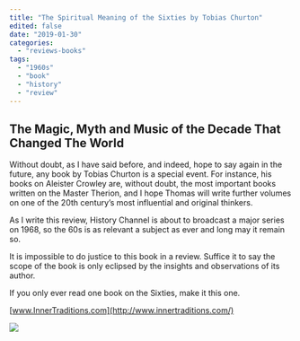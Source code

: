 ```yaml
---
title: "The Spiritual Meaning of the Sixties by Tobias Churton"
edited: false
date: "2019-01-30"
categories:
  - "reviews-books"
tags:
  - "1960s"
  - "book"
  - "history"
  - "review"
---
```


## The Magic, Myth and Music of the Decade That Changed The World

Without doubt, as I have said before, and indeed, hope to say again in the future, any book by Tobias Churton is a special event. For instance, his books on Aleister Crowley are, without doubt, the most important books written on the Master Therion, and I hope Thomas will write further volumes on one of the 20th century’s most influential and original thinkers.

As I write this review, History Channel is about to broadcast a major series on 1968, so the 60s is as relevant a subject as ever and long may it remain so.

It is impossible to do justice to this book in a review. Suffice it to say the scope of the book is only eclipsed by the insights and observations of its author.

If you only ever read one book on the Sixties, make it this one.

[www.InnerTraditions.com](http://www.innertraditions.com/)

![](https://www.hellbound.ca/wp-content/uploads/2019/01/The-Spiritual-Meaning-of-the-Sixties-by-Tobias-Churton.jpg)
